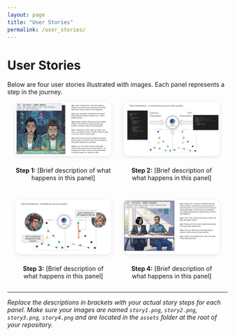 ```yaml
---
layout: page
title: "User Stories"
permalink: /user_stories/
---
```


# User Stories

Below are four user stories illustrated with images. Each panel represents a step in the journey.

<div style="display: flex; flex-wrap: wrap; gap: 2em; justify-content: center; align-items: flex-start;">

  <div style="flex: 1 1 200px; max-width: 220px; text-align: center;">
    <img src="/assets/user_stories/MAL_DRE_US1a.png" alt="User Story 1" style="width:100%; border-radius: 12px; box-shadow: 0 2px 8px rgba(0,0,0,0.1); margin-bottom: 0.5em;">
    <p><strong>Step 1:</strong> [Brief description of what happens in this panel]</p>
  </div>

  <div style="flex: 1 1 200px; max-width: 220px; text-align: center;">
    <img src="/assets/user_stories/MAL_DRE_US1b.png" alt="User Story 2" style="width:100%; border-radius: 12px; box-shadow: 0 2px 8px rgba(0,0,0,0.1); margin-bottom: 0.5em;">
    <p><strong>Step 2:</strong> [Brief description of what happens in this panel]</p>
  </div>

  <div style="flex: 1 1 200px; max-width: 220px; text-align: center;">
    <img src="/assets/user_stories/MAL_DRE_US1c.png" alt="User Story 3" style="width:100%; border-radius: 12px; box-shadow: 0 2px 8px rgba(0,0,0,0.1); margin-bottom: 0.5em;">
    <p><strong>Step 3:</strong> [Brief description of what happens in this panel]</p>
  </div>

  <div style="flex: 1 1 200px; max-width: 220px; text-align: center;">
    <img src="assets/user_stories/MAL_DRE_US1d.png" alt="User Story 4" style="width:100%; border-radius: 12px; box-shadow: 0 2px 8px rgba(0,0,0,0.1); margin-bottom: 0.5em;">
    <p><strong>Step 4:</strong> [Brief description of what happens in this panel]</p>
  </div>

</div>

---

*Replace the descriptions in brackets with your actual story steps for each panel. Make sure your images are named `story1.png`, `story2.png`, `story3.png`, `story4.png` and are located in the `assets` folder at the root of your repository.*